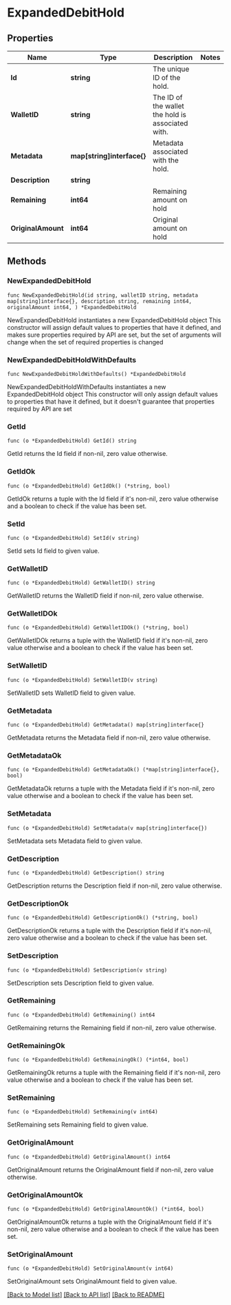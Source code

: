 # ExpandedDebitHold

## Properties

Name | Type | Description | Notes
------------ | ------------- | ------------- | -------------
**Id** | **string** | The unique ID of the hold. | 
**WalletID** | **string** | The ID of the wallet the hold is associated with. | 
**Metadata** | **map[string]interface{}** | Metadata associated with the hold. | 
**Description** | **string** |  | 
**Remaining** | **int64** | Remaining amount on hold | 
**OriginalAmount** | **int64** | Original amount on hold | 

## Methods

### NewExpandedDebitHold

`func NewExpandedDebitHold(id string, walletID string, metadata map[string]interface{}, description string, remaining int64, originalAmount int64, ) *ExpandedDebitHold`

NewExpandedDebitHold instantiates a new ExpandedDebitHold object
This constructor will assign default values to properties that have it defined,
and makes sure properties required by API are set, but the set of arguments
will change when the set of required properties is changed

### NewExpandedDebitHoldWithDefaults

`func NewExpandedDebitHoldWithDefaults() *ExpandedDebitHold`

NewExpandedDebitHoldWithDefaults instantiates a new ExpandedDebitHold object
This constructor will only assign default values to properties that have it defined,
but it doesn't guarantee that properties required by API are set

### GetId

`func (o *ExpandedDebitHold) GetId() string`

GetId returns the Id field if non-nil, zero value otherwise.

### GetIdOk

`func (o *ExpandedDebitHold) GetIdOk() (*string, bool)`

GetIdOk returns a tuple with the Id field if it's non-nil, zero value otherwise
and a boolean to check if the value has been set.

### SetId

`func (o *ExpandedDebitHold) SetId(v string)`

SetId sets Id field to given value.


### GetWalletID

`func (o *ExpandedDebitHold) GetWalletID() string`

GetWalletID returns the WalletID field if non-nil, zero value otherwise.

### GetWalletIDOk

`func (o *ExpandedDebitHold) GetWalletIDOk() (*string, bool)`

GetWalletIDOk returns a tuple with the WalletID field if it's non-nil, zero value otherwise
and a boolean to check if the value has been set.

### SetWalletID

`func (o *ExpandedDebitHold) SetWalletID(v string)`

SetWalletID sets WalletID field to given value.


### GetMetadata

`func (o *ExpandedDebitHold) GetMetadata() map[string]interface{}`

GetMetadata returns the Metadata field if non-nil, zero value otherwise.

### GetMetadataOk

`func (o *ExpandedDebitHold) GetMetadataOk() (*map[string]interface{}, bool)`

GetMetadataOk returns a tuple with the Metadata field if it's non-nil, zero value otherwise
and a boolean to check if the value has been set.

### SetMetadata

`func (o *ExpandedDebitHold) SetMetadata(v map[string]interface{})`

SetMetadata sets Metadata field to given value.


### GetDescription

`func (o *ExpandedDebitHold) GetDescription() string`

GetDescription returns the Description field if non-nil, zero value otherwise.

### GetDescriptionOk

`func (o *ExpandedDebitHold) GetDescriptionOk() (*string, bool)`

GetDescriptionOk returns a tuple with the Description field if it's non-nil, zero value otherwise
and a boolean to check if the value has been set.

### SetDescription

`func (o *ExpandedDebitHold) SetDescription(v string)`

SetDescription sets Description field to given value.


### GetRemaining

`func (o *ExpandedDebitHold) GetRemaining() int64`

GetRemaining returns the Remaining field if non-nil, zero value otherwise.

### GetRemainingOk

`func (o *ExpandedDebitHold) GetRemainingOk() (*int64, bool)`

GetRemainingOk returns a tuple with the Remaining field if it's non-nil, zero value otherwise
and a boolean to check if the value has been set.

### SetRemaining

`func (o *ExpandedDebitHold) SetRemaining(v int64)`

SetRemaining sets Remaining field to given value.


### GetOriginalAmount

`func (o *ExpandedDebitHold) GetOriginalAmount() int64`

GetOriginalAmount returns the OriginalAmount field if non-nil, zero value otherwise.

### GetOriginalAmountOk

`func (o *ExpandedDebitHold) GetOriginalAmountOk() (*int64, bool)`

GetOriginalAmountOk returns a tuple with the OriginalAmount field if it's non-nil, zero value otherwise
and a boolean to check if the value has been set.

### SetOriginalAmount

`func (o *ExpandedDebitHold) SetOriginalAmount(v int64)`

SetOriginalAmount sets OriginalAmount field to given value.



[[Back to Model list]](../README.md#documentation-for-models) [[Back to API list]](../README.md#documentation-for-api-endpoints) [[Back to README]](../README.md)


